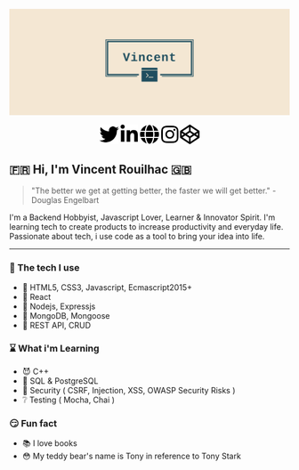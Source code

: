 [![Header banner](https://github.com/Vincent-Projects/Vincent-Projects/blob/main/assets/banners/banner_vincent.png)](https://www.vincentrouilhac.com)

<p align="center">
    <a href="https://twitter.com/Crys_Dev"><img height="35" src="https://github.com/Vincent-Projects/Vincent-Projects/blob/main/assets/icons/twitter-brands.svg" /></a>
    <a href="https://www.linkedin.com/in/vincent-rouilhac-380b501b9"><img height="35" src="https://github.com/Vincent-Projects/Vincent-Projects/blob/main/assets/icons/linkedin-in-brands.svg" /></a>
    <a href="https://www.vincentrouilhac.com"><img height="35" src="https://github.com/Vincent-Projects/Vincent-Projects/blob/main/assets/icons/globe-solid.svg" /></a>
    <a href="https://www.instagram.com/vincent.backend"><img height="35" src="https://github.com/Vincent-Projects/Vincent-Projects/blob/main/assets/icons/instagram-brands.svg" /></a>
    <a href="https://codepen.io/crysyrood"><img height="35" src="https://github.com/Vincent-Projects/Vincent-Projects/blob/main/assets/icons/codepen-brands.svg" /></a>
</p>

## :fr: Hi, I'm Vincent Rouilhac :uk:

> "The better we get at getting better, the faster we will get better." - Douglas Engelbart

I'm a Backend Hobbyist, Javascript Lover, Learner & Innovator Spirit. I'm learning tech to create products to increase productivity and everyday life. Passionate about tech, i use code as a tool to bring your idea into life.

---

### :muscle: The tech I use

-   :green_heart: HTML5, CSS3, Javascript, Ecmascript2015+
-   :yellow_heart: React
-   :purple_heart: Nodejs, Expressjs
-   :blue_heart: MongoDB, Mongoose
-   :star2: REST API, CRUD

### :hourglass: What i'm Learning

-   :smiling_imp: C++
-   :speech_balloon: SQL & PostgreSQL
-   :closed_lock_with_key: Security ( CSRF, Injection, XSS, OWASP Security Risks )
-   :grey_question: Testing ( Mocha, Chai )

### :smirk: Fun fact

-   :books: I love books
-   :flushed: My teddy bear's name is Tony in reference to Tony Stark
